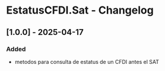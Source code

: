 # EstatusCFDI.Sat - Changelog

## [1.0.0] - 2025-04-17

### Added
- metodos para consulta de estatus de un CFDI antes el SAT